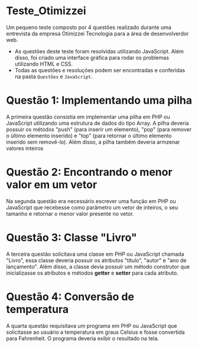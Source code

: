 # Teste_Otimizzei
Um pequeno teste composto por 4 questões realizado durante uma entrevista da empresa Otimizzei Tecnologia para a área de desenvolverdor web. 
* As questões deste teste foram resolvidas utilizando JavaScript. Além disso, foi criado uma interface gráfica para rodar os problemas utilizando HTML e CSS. 
* Todas as questões e resoluções podem ser encontradas e conferidas na pasta ``Questões`` e ``JavaScript``.

# Questão 1: Implementando uma pilha 
A primeira questão consistia em implementar uma pilha em PHP ou JavaScript utilizando uma estrutura de dados do tipo Array. A pilha deveria possuir os métodos "push" (para inserir um elemento), "pop" (para remover o último elemento inserido) e "top" (para retornar o último elemento inserido sem removê-lo). Além disso, a pilha também deveria armzenar valores inteiros

# Questão 2: Encontrando o menor valor em um vetor
Na segunda questão era necessário escrever uma função em PHP ou JavaScript que recebesse como parâmetro um vetor de inteiros, o seu tamanho e retornar o menor valor presente no vetor.

# Questão 3: Classe "Livro" 
A terceira questão solicitava uma classe em PHP ou JavaScript chamada "Livro", essa classe deveria possuir os atributos "título", "autor" e "ano de lançamento". Além disso, a classe devia possuir um método construtor que inicializasse os atributos e métodos **getter** e **setter** para cada atributo.

# Questão 4: Conversão de temperatura
A quarta questão requisitava um programa em PHP ou JavaScript que solicitasse ao usuário a temperatura em graus Celsius e fosse convertida para Fahrenheit. O programa deveria exibir o resultado na tela.



